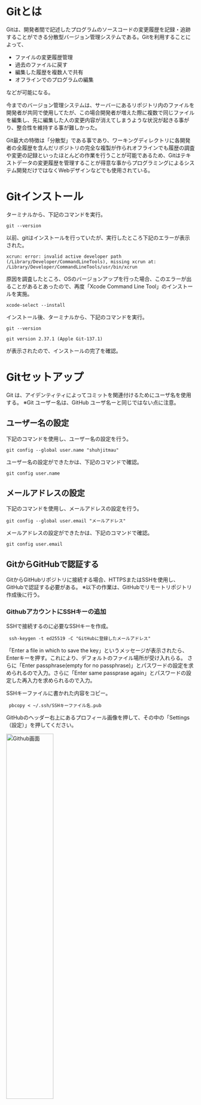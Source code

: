 # Gitとは

Gitは、開発者間で記述したプログラムのソースコードの変更履歴を記録・追跡することができる分散型バージョン管理システムである。Gitを利用することによって、

 - ファイルの変更履歴管理
 - 過去のファイルに戻す
 - 編集した履歴を複数人で共有
 - オフラインでのプログラムの編集

などが可能になる。

今までのバージョン管理システムは、サーバーにあるリポジトリ内のファイルを開発者が共同で使用してたが、この場合開発者が増えた際に複数で同じファイルを編集し、先に編集した人の変更内容が消えてしまうような状況が起きる事がり、整合性を維持する事が難しかった。

Git最大の特徴は「分散型」である事であり、ワーキングディレクトリに各開発者の全履歴を含んだリポジトリの完全な複製が作られオフラインでも履歴の調査や変更の記録といったほとんどの作業を行うことが可能であるため、Gitはテキストデータの変更履歴を管理することが得意な事からプログラミングによるシステム開発だけではなくWebデザインなどでも使用されている。


# Gitインストール
ターミナルから、下記のコマンドを実行。

 ``` git --version ``` 

以前、gitはインストールを行っていたが、実行したところ下記のエラーが表示された。

``` xcrun: error: invalid active developer path (/Library/Developer/CommandLineTools), missing xcrun at: /Library/Developer/CommandLineTools/usr/bin/xcrun ```

原因を調査したところ、OSのバージョンアップを行った場合、このエラーが出ることがあるとあったので、再度「Xcode Command Line Tool」のインストールを実施。

`` xcode-select --install ``

インストール後、ターミナルから、下記のコマンドを実行。

 `` git --version `` 


``git version 2.37.1 (Apple Git-137.1)``

が表示されたので、インストールの完了を確認。

# Gitセットアップ

Git は、アイデンティティによってコミットを関連付けるためにユーザ名を使用する。
※Git ユーザー名は、GitHub ユーザ名ーと同じではない点に注意。

## ユーザー名の設定

下記のコマンドを使用し、ユーザー名の設定を行う。

``git config --global user.name "shuhjitmau"``

ユーザー名の設定ができたかは、下記のコマンドで確認。

``git config user.name``

## メールアドレスの設定

下記のコマンドを使用し、メールアドレスの設定を行う。

``git config --global user.email "メールアドレス"``

メールアドレスの設定ができたかは、下記のコマンドで確認。

``git config user.email``


## GitからGitHubで認証する

GitからGitHubリポジトリに接続する場合、HTTPSまたはSSHを使用し、GitHubで認証する必要がある。
※以下の作業は、GitHubでリモートリポジトリ作成後に行う。

### GithubアカウントにSSHキーの追加

SSHで接続するのに必要なSSHキーを作成。

`` ssh-keygen -t ed25519 -C "GitHubに登録したメールアドレス"`` 

「Enter a file in which to save the key」というメッセージが表示されたら、Enterキーを押す。これにより、デフォルトのファイル場所が受け入れらる。 さらに「Enter passphrase(empty for no passphrase)」とパスワードの設定を求められるので入力。さらに「Enter same passprase again」とパスワードの設定した再入力を求められるので入力。

SSHキーファイルに書かれた内容をコピー。

`` pbcopy < ~/.ssh/SSHキーファイル名.pub`` 

GitHubのヘッダー右上にあるプロフィール画像を押して、その中の「Settings（設定）」を押してください。

<img src="./image/ssh001.png" alt="Github画面" width="50%">

左側のサイドメニューから、「SSH and GPG keys.」を押す。 

<img src="./image/ssh002.png" alt="Github画面" width="50%">

次に「New SSH Key」を押す。

<img src="./image/ssh003.png" alt="Github画面" width="50%">

Title欄に任意の名前を付け、Key欄に先ほどコピーした内容を貼り付ける。

### SSH接続の確認
GitHubに接続ができるかを確認。

``ssh -T git@github.com``

下記のようにユーザー名が表示されれば接続完了。

<img src="./image/ssh004.png" alt="Github画面" width="50%">

# Gitの使い方

## git init

Gitのinitコマンドは、「リポジトリを新規に作成」するときに使用するコマンドで、initコマンドを実行すると、現在のディレクトリまたは指定したディレクトリに「.git」というリポジトリを構成するディレクトリが作成される。
「.git」にはGitで使用するファイルが新規に作成される。
また、既存のリポジトリの初期化を行いたい場合にもinitコマンドを使用する。

``mkdir mau-j2n``

``cd mau-j2n``

``git init``

とコマンドを実行することによって、「/Users/ユーザー名/」以下にディレクトリ「mau-j2c」を作成し、「.git」というリポジトリを構成するディレクトリが作成される。

また、上記のコマンドは、

``mkdir mau-j2n``

``git init mau-j2n``

と、ディレクトリ名を指定することで、同様の結果となる。

## git add

git add は、作業ディレクトリ内の変更をステージングエリアに追加するコマンドで、個々のファイルのアップデート内容を次回コミット対象とするよう、Gitに指示する。実際には git add コマンドだけではリポジトリに何も影響しない。git commit コマンドを実行するまで、変更が実際に記録されることはない。

``git add ファイル名``

指定したファイルに加えられた変更点が次回のコミット対象となる。

``git add ディレクトリ名``

指定したディレクトリ内に加えられた変更点が次回のコミット対象となる。

``git add .``

カレントディレクトリ以下の、変更されたファイルや削除されたファイル、新しく作られたファイル、全てにが次回のコミット対象となる。


## git commit

git commit は、git addで、変更対象となったファイルをGitに登録するコマンドで、git commit コマンドを実行することによって、ローカルリポジトリに変更が記録される。

``git commit``

コミットメッセージをエディタで入力した後にcommitオブジェクトが作成される。

``git commit -m "コミットメッセージ"``

詳細なコミットメッセージが必要でない場合、１行のコミットメッセージの入力と同時に、commitオブジェクトが作成される。

``git commit -a``

編集したファイルをステージングエリアへ追加することなく、一気に直接リポジトリへコミットする。(git addが不要)ただし、新規作成したファイルについては、git add する必要がある。
-aオプションを使用し、下記のように、１行のコミットメッセージを同時に追加する事も可能。

``git commit -am "コミットメッセージ"``

## git push

git push は、ローカルリポジトリの変更内容をリモートリポジトリへ反映させるためのコマンドで、

``git push origin ブランチ名``

とコマンドを実行し、下記のようなメッセージが表示されればリモートリポジトリに反映されたことが確認できる。

<img src="./image/gitwork007.png" alt="Github画面" width="50%">


# GitHubとは

GitHubは、Gitの仕組みを応用し、Web上でソースコードのバージョン管理と公開を可能としたサービスで、ユーザーがプログラムのソースコードやデザインデータなどを保存、公開できるようにしたウェブサービスの名称。「Git」の「ハブ：拠点・中心・集まり」という意味で、GitHub社が運営しており、

 - ソースコードのバージョン管理
 - ソースコードの共有・公開
 - プロジェクト管理・コミュニケーション

などを行う事ができる。

GitHubに作成されたリポジトリは、基本はパブリック設定ですべて公開されるが、有料サービスを利用するとアクセス制限のあるプライベートなレポジトリを作る事が可能になる。また、各プロジェクトにwikiやタスク管理ツールなど、グループ開発の為の機能も充実しているのが特徴である。

# GitHubアカウントの作成

## アカウントの登録

<img src="./image/github001.png" alt="Github画面" width="50%">

「GitHubに登録する」ボタンを押し、アカウント登録画面へ
新規登録用のフォームに、ユーザー名、メールアドレス、パスワードを入力。
GitHubのアップデートやお知らせを受け取るかどうかに「yes」か「no」で回答。
登録者がロボットではないことを確認する質問がありますので、質問の通りに回答。

<img src="./image/github003.png" alt="Github画面" width="50%">

質問に正しく回答すると、登録したメールアドレス宛に認証コードが送られてくるので、
コードを入力。
<img src="./image/github004.png" alt="Github画面" width="50%">

## リモートリポジトリの作成

Githubの画面左の「Create repository」ボタンもしくは、GitHubのヘッダー右上にある「+」をクリックして表示される項目の「New repository」をクリック。

<img src="./image/repository001.png" alt="Github画面" width="50%">

「Repository name」の箇所にプロジェクト名「mau-j2n」と入力。
また、今回は公開設定の為、「Public」を選択。
その他の項目も必要に応じて入力し、リモートリポジトリを作成。

<img src="./image/repository002.png" alt="Github画面" width="50%">

リモートリポジトリの作成が完了すると、下記のページが表示される。

<img src="./image/repository003.png" alt="Github画面" width="50%">

# GithubへのREADME.mdの公開

README.md公開までの作業の流れ

[GitHubアカウントの作成](#GitHubアカウントの作成)　

アカウントの登録〜リモートリポジトリの作成を実施

[Gitのインストールの実施](#Gitインストール)

[Gitのセットアップの実施](#Gitセットアップ)

ユーザー名の設定〜SSH接続の確認までを実施

ターミナルからGitで管理するディレクトリを作成し、ディレクトリに移動する。

``mkdir mau-j2n``  

``cd mau-j2n``

そのフォルダをGitで管理できるように、以下のコマンドを実行。

``git init``

問題がなかった場合、下記のような実行結果が出る。

<img src="./image/gitwork001.png" alt="Github画面" width="50%">

現在のブランチ名をmainに変更するため、コマンドを実行。

``git branch -M main``

GitHubの作成したリポジトリ画面を開き、「HTTPS/SSH」と書かれたボタンの「SSH」を押し、”git@github.com:shuhjitmau/mau-j2n.git”をコピーする。

<img src="./image/gitwork002.png" alt="Github画面" width="50%">

（リポジトリ画面の「Code」の中のSSHを選択しても良い）

<img src="./image/gitwork003.png" alt="Github画面" width="50%">

コピー後、以下のコマンドをターミナルで実行しpush先のリモートリポジトリを指定する。

``git remote add origin git@github.com:shuhjitmau/mau-j2n.git``

以下コマンドを実行すると、登録されているリモートリポジトリを確認することが可能。

``git remote -v``

<img src="./image/gitwork005.png" alt="Github画面" width="50%">

README.MDの作成

「Visual Studio Code」で、README.mdの作成を行う。
Markdownの記法を調べながら、ドキュメントを作成。
（参考にしたページ）


　https://notepm.jp/help/how-to-markdown

![リンクのタイトル](https://notepm.jp/help/how-to-markdown)



<a href="https://notepm.jp/help/how-to-markdown" target="_blank" rel="noopener noreferrer">Markdown記法/書き方（見出し・表・リンク・画像・文字色など）</a>


　https://qiita.com/shizen-shin/items/a65f1e2b6a3c3a4a28e1











# Markdownとは

Markdown（マークダウン）は、書を記述するための軽量マークアップ言語（シンプルなテキストエディタを使っての入力が容易になるように設計された、簡潔な文法をもつマークアップ言語）のひとつで、

 - 手軽に文章構造を明示できる
 - 簡単で、覚えやすい
 - 読み書きに特別なアプリを必要としない
 - 対応アプリを使えば快適に読み書きできる

などの特徴がある。

Markdownはシンプルな記法で文章に装飾を反映させると同時に構造化できる事ができ、レイアウトやスタイルを意識せず、文章を考えることだけに集中する事ができる点がメリットである。例えば見出しは「# 見出し」のように「#」+「半角スペース」で書き、「#」の数で見出しを５段階で表現することができる。


一括登録
git add.
git commit


